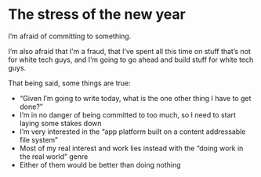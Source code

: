 # The stress of the new year
I’m afraid of committing to something.

I’m also afraid that I’m a fraud, that I’ve spent all this time on stuff that’s not for white tech guys, and I’m going to go ahead and build stuff for white tech guys.

That being said, some things are true:

* “Given I’m going to write today, what is the one other thing I have to get done?”
* I’m in no danger of being committed to too much, so I need to start laying some stakes down
* I’m very interested in the “app platform built on a content addressable file system”
* Most of my real interest and work lies instead with the “doing work in the real world” genre
* Either of them would be better than doing nothing
